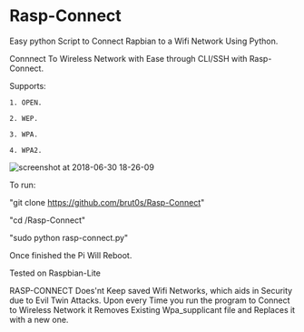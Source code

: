 # Rasp-Connect
Easy python Script to Connect Rapbian to a Wifi Network Using Python.

Connnect To Wireless Network with Ease through CLI/SSH with Rasp-Connect.

Supports:

    1. OPEN.
    
    2. WEP.
    
    3. WPA.
    
    4. WPA2.
    
![screenshot at 2018-06-30 18-26-09](https://user-images.githubusercontent.com/25351355/42129458-23d50d64-7c93-11e8-92cd-f84c530fd817.png)
    
 To run:
 
 "git clone https://github.com/brut0s/Rasp-Connect"
 
 "cd /Rasp-Connect"
 
 "sudo python rasp-connect.py"
 
 Once finished the Pi Will Reboot.

 Tested on Raspbian-Lite
 
 
 RASP-CONNECT Does'nt Keep saved Wifi Networks, which aids in Security due to Evil Twin Attacks.
 Upon every Time you run the program to Connect to Wireless Network it Removes Existing Wpa_supplicant file and Replaces it
 with a new one.

